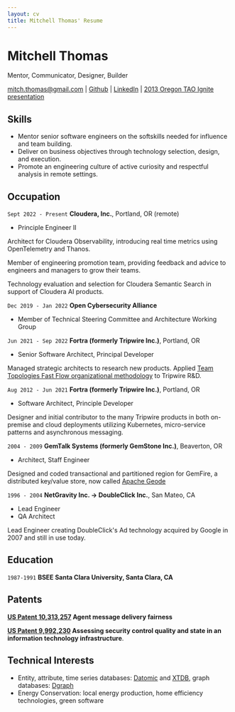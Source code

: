 ```yaml
---
layout: cv
title: Mitchell Thomas' Resume
---
```

# Mitchell Thomas
Mentor, Communicator, Designer, Builder

<div id="webaddress">
<a href="mailto:mitch.thomas@gmail.com">mitch.thomas@gmail.com</a>
| <a href="http://github.com/MitchellJThomas">Github</a> | <a href="https://www.linkedin.com/in/mitch-thomas-7b7644/">LinkedIn</a> | <a href="https://www.youtube.com/watch?v=G2c5VY_IIU4">2013 Oregon TAO Ignite presentation</a>
</div>

## Skills
 -  Mentor senior software engineers on the softskills needed for influence and team building.
 -  Deliver on business objectives through technology selection, design, and execution.
 -  Promote an engineering culture of active curiosity and respectful analysis in remote settings.

## Occupation
`Sept 2022 - Present`
__Cloudera, Inc.__, Portland, OR (remote)

  - Principle Engineer II
  
Architect for Cloudera Observability, introducing real time metrics using OpenTelemetry and Thanos.

Member of engineering promotion team, providing feedback and advice to engineers and managers to grow their teams.

Technology evaluation and selection for Cloudera Semantic Search in support of Cloudera AI products.

`Dec 2019 - Jan 2022`
__Open Cybersecurity Alliance__

 - Member of Technical Steering Committee and Architecture Working
   Group

`Jun 2021 - Sep 2022`
__Fortra (formerly Tripwire Inc.)__, Portland, OR

 - Senior Software Architect, Principal Developer

Managed strategic architects to research new products.  Applied <a
href="https://teamtopologies.com/">Team Topologies Fast Flow
organizational methodology</a> to Tripwire R&D.

`Aug 2012 - Jun 2021`
__Fortra (formerly Tripwire Inc.)__, Portland, OR

 - Software Architect, Principle Developer

Designer and initial contributor to the many Tripwire products in both
on-premise and cloud deployments utilizing Kubernetes, micro-service
patterns and asynchronous messaging.

`2004 - 2009`
__GemTalk Systems (formerly GemStone Inc.)__, Beaverton, OR

 - Architect, Staff Engineer

Designed and coded transactional and partitioned region for GemFire, a distributed key/value store, now called <a href="https://geode.apache.org/">Apache Geode</a>

`1996 - 2004`
__NetGravity Inc. -> DoubleClick Inc.__, San Mateo, CA

 - Lead Engineer
 - QA Architect

Lead Engineer creating DoubleClick's Ad technology acquired by Google in 2007 and still in use today.

## Education

`1987-1991`
__BSEE Santa Clara University, Santa Clara, CA__

## Patents

__<a href="https://patents.google.com/patent/US10313257B1/en?oq=10%2c313%2c257">US Patent 10,313,257</a> Agent message delivery fairness__

__<a href="https://patents.google.com/patent/US9992230B1/en?oq=9%2c992%2c230">US Patent 9,992,230</a> Assessing security control quality and state in an information technology infrastructure__.


## Technical Interests

- Entity, attribute, time series databases: <a
  href="https://www.datomic.com/">Datomic</a> and <a
  href="https://xtdb.com/">XTDB</a>, graph databases: <a href="https://github.com/dgraph-io/dgraph">Dgraph</a>
- Energy Conservation: local energy production, home efficiency technologies, green software

<!-- ### Footer

Last updated: Jan 2025 -->
